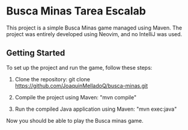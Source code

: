 # Busca Minas Tarea Escalab

This project is a simple Busca Minas game managed using Maven. The project was entirely developed using Neovim, and no IntelliJ was used.

## Getting Started

To set up the project and run the game, follow these steps:

1. Clone the repository:
git clone https://github.com/JoaquinMelladoQ/busca-minas.git

2. Compile the project using Maven:
"mvn compile"


3. Run the compiled Java application using Maven:
"mvn exec:java"


Now you should be able to play the Busca minas game.



